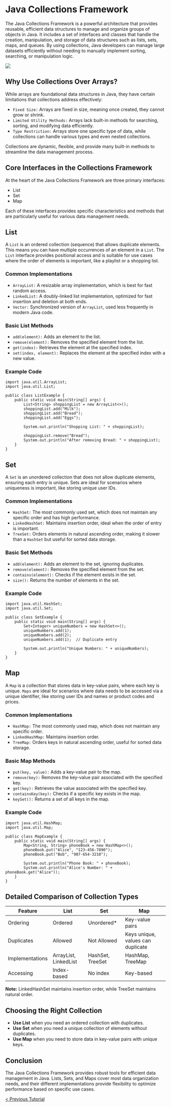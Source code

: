 # Java Collections Framework
The Java Collections Framework is a powerful architecture that provides reusable, efficient data structures to manage and organize groups of objects in Java. It includes a set of interfaces and classes that handle the creation, manipulation, and storage of data structures such as lists, sets, maps, and queues. By using collections, Java developers can manage large datasets efficiently without needing to manually implement sorting, searching, or manipulation logic.

[![](https://markdown-videos-api.jorgenkh.no/youtube/dwsy74Dvs4c)](https://youtu.be/dwsy74Dvs4c)

## Why Use Collections Over Arrays?
While arrays are foundational data structures in Java, they have certain limitations that collections address effectively:
* `Fixed Size:` Arrays are fixed in size, meaning once created, they cannot grow or shrink.
* `Limited Utility Methods:` Arrays lack built-in methods for searching, sorting, and modifying data efficiently.
* `Type Restriction:` Arrays store one specific type of data, while collections can handle various types and even nested collections.

Collections are dynamic, flexible, and provide many built-in methods to streamline the data management process.

## Core Interfaces in the Collections Framework
At the heart of the Java Collections Framework are three primary interfaces:
* List
* Set
* Map

Each of these interfaces provides specific characteristics and methods that are particularly useful for various data management needs.

## List
A `List` is an ordered collection (sequence) that allows duplicate elements. This means you can have multiple occurrences of an element in a `List`. The `List` interface provides positional access and is suitable for use cases where the order of elements is important, like a playlist or a shopping list.

### Common Implementations
* `ArrayList:` A resizable array implementation, which is best for fast random access.
* `LinkedList:` A doubly-linked list implementation, optimized for fast insertion and deletion at both ends.
* `Vector:` Synchronized version of `ArrayList`, used less frequently in modern Java code.

### Basic List Methods
* `add(element):` Adds an element to the list.
* `remove(element):` Removes the specified element from the list.
* `get(index):` Retrieves the element at the specified index.
* `set(index, element):` Replaces the element at the specified index with a new value.

### Example Code
```
import java.util.ArrayList;
import java.util.List;

public class ListExample {
    public static void main(String[] args) {
        List<String> shoppingList = new ArrayList<>();
        shoppingList.add("Milk");
        shoppingList.add("Bread");
        shoppingList.add("Eggs");

        System.out.println("Shopping List: " + shoppingList);

        shoppingList.remove("Bread");
        System.out.println("After removing Bread: " + shoppingList);
    }
}
```

## Set
A `Set` is an unordered collection that does not allow duplicate elements, ensuring each entry is unique. Sets are ideal for scenarios where uniqueness is important, like storing unique user IDs.

### Common Implementations
* `HashSet:` The most commonly used set, which does not maintain any specific order and has high performance.
* `LinkedHashSet:` Maintains insertion order, ideal when the order of entry is important.
* `TreeSet:` Orders elements in natural ascending order, making it slower than a `HashSet` but useful for sorted data storage.

### Basic Set Methods
* `add(element):` Adds an element to the set, ignoring duplicates.
* `remove(element):` Removes the specified element from the set.
* `contains(element):` Checks if the element exists in the set.
* `size():` Returns the number of elements in the set.

### Example Code
```
import java.util.HashSet;
import java.util.Set;

public class SetExample {
    public static void main(String[] args) {
        Set<Integer> uniqueNumbers = new HashSet<>();
        uniqueNumbers.add(1);
        uniqueNumbers.add(2);
        uniqueNumbers.add(1);  // Duplicate entry

        System.out.println("Unique Numbers: " + uniqueNumbers);
    }
}
```

## Map
A `Map` is a collection that stores data in key-value pairs, where each key is unique. `Maps` are ideal for scenarios where data needs to be accessed via a unique identifier, like storing user IDs and names or product codes and prices.

### Common Implementations
* `HashMap:` The most commonly used map, which does not maintain any specific order.
* `LinkedHashMap:` Maintains insertion order.
* `TreeMap:` Orders keys in natural ascending order, useful for sorted data storage.

### Basic Map Methods
* `put(key, value):` Adds a key-value pair to the map.
* `remove(key):` Removes the key-value pair associated with the specified key.
* `get(key):` Retrieves the value associated with the specified key.
* `containsKey(key):` Checks if a specific key exists in the map.
* `keySet():` Returns a set of all keys in the map.

### Example Code
```
import java.util.HashMap;
import java.util.Map;

public class MapExample {
    public static void main(String[] args) {
        Map<String, String> phoneBook = new HashMap<>();
        phoneBook.put("Alice", "123-456-7890");
        phoneBook.put("Bob", "987-654-3210");

        System.out.println("Phone Book: " + phoneBook);
        System.out.println("Alice's Number: " + phoneBook.get("Alice"));
    }
}
```

## Detailed Comparison of Collection Types
| Feature | List | Set | Map |
| ----------------|-------|---------|----------|
|     Ordering     |  Ordered  |   Unordered*    |    Key-value pairs    |
|     Duplicates     |  Allowed  |   Not Allowed   |    Keys unique, values can duplicate    |
|    Implementations    |  ArrayList, LinkedList  |   HashSet, TreeSet   |    HashMap, TreeMap   |
|     Accessing      |  Index-based  |   No index   |    Key-based   |

**Note:** LinkedHashSet maintains insertion order, while TreeSet maintains natural order.

## Choosing the Right Collection
* **Use List** when you need an ordered collection with duplicates.
* **Use Set** when you need a unique collection of elements without duplicates.
* **Use Map** when you need to store data in key-value pairs with unique keys.

## Conclusion
The Java Collections Framework provides robust tools for efficient data management in Java. Lists, Sets, and Maps cover most data organization needs, and their different implementations provide flexibility to optimize performance based on specific use cases.

[< Previous Tutorial](https://github.com/nakulmitra/java-tutorial/blob/master/exception-handling/custome-exception.md)